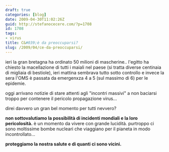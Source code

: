 ```yaml
---
draft: true
categories: [blog]
date: 2009-04-30T11:02:26Z
guid: http://stefanocecere.com/?p=1708
id: 1708
tags:
- virus
title: C&#039;è da preoccuparsi?
slug: /2009/04/ce-da-preoccuparsi/
---
```


ieri la gran bretagna ha ordinato 50 milioni di mascherine.. l'egitto ha chiesto la macellazione di tutti i maiali nel paese (si tratta diverse centinaia di migliaia di bestiole), ieri mattina sembrava tutto sotto controllo e invece la sera l'OMS è passata da emergenxza 4 a 5 (sul massimo di 6) per le epidemie.

oggi arrivano notizie di stare attenti agli "incontri massivi" a non baciarsi troppo per contenere il pericolo propagazione virus…

direi davvero un gran bel momento per tutti nevvero?

**non sottovalutiamo la possibilità di incidenti mondiali e la loro pericolosità.** è un momento da vivere con grande lucidità. purtroppo ci sono moltissime bombe nucleari che viaggiano per il pianeta in modo incontrollato…

**proteggiamo la nostra salute e di quanti ci sono vicini.**